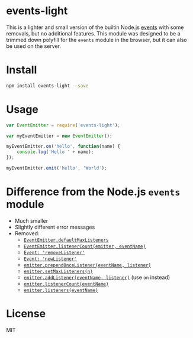 # events-light

This is a lighter and small version of the builtin Node.js [events](https://nodejs.org/api/events.html) with some removals, but no additional features. This module was designed to be a trimmed down polyfill for the `events` module in the browser, but it can also be used on the server.

# Install

```bash
npm install events-light --save
```

# Usage

```javascript
var EventEmitter = require('events-light');

var myEventEmitter = new EventEmitter();

myEventEmitter.on('hello', function(name) {
    console.log('Hello ' + name);
});

myEventEmitter.emit('hello', 'World');
```

# Difference from the Node.js `events` module

- Much smaller
- Slightly different error messages
- Removed:
    - [`EventEmitter.defaultMaxListeners`](https://nodejs.org/api/events.html#events_eventemitter_defaultmaxlisteners)
    - [`EventEmitter.listenerCount(emitter, eventName)`](https://nodejs.org/api/events.html#events_eventemitter_listenercount_emitter_eventname)
    - [`Event: 'removeListener'`](https://nodejs.org/api/events.html#events_event_removelistener)
    - [`Event: 'newListener'`](https://nodejs.org/api/events.html#events_event_newlistener)
    - [`emitter.prependOnceListener(eventName, listener)`](https://nodejs.org/api/events.html#events_emitter_prependoncelistener_eventname_listener)
    - [`emitter.setMaxListeners(n)`](https://nodejs.org/api/events.html#events_emitter_setmaxlisteners_n)
    - [`emitter.addListener(eventName, listener)`](https://nodejs.org/api/events.html#events_emitter_addlistener_eventname_listener) (use `on` instead)
    - [`emitter.listenerCount(eventName)`](https://nodejs.org/api/events.html#events_emitter_listenercount_eventname)
    - [`emitter.listeners(eventName)`](https://nodejs.org/api/events.html#events_emitter_listeners_eventname)

# License

MIT